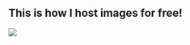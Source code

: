 This is how I host images for free!
-----------------------------------

<img src='http://thejakeharding.com/images/avatar1.png'>
